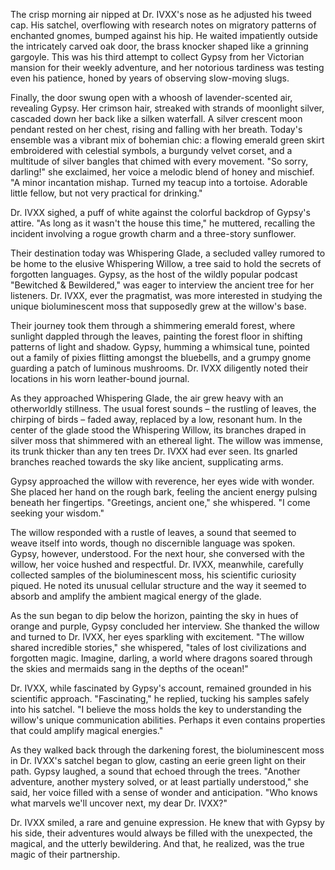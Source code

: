 The crisp morning air nipped at Dr. IVXX's nose as he adjusted his tweed cap. His satchel, overflowing with research notes on migratory patterns of enchanted gnomes, bumped against his hip. He waited impatiently outside the intricately carved oak door, the brass knocker shaped like a grinning gargoyle. This was his third attempt to collect Gypsy from her Victorian mansion for their weekly adventure, and her notorious tardiness was testing even his patience, honed by years of observing slow-moving slugs.

Finally, the door swung open with a whoosh of lavender-scented air, revealing Gypsy.  Her crimson hair, streaked with strands of moonlight silver, cascaded down her back like a silken waterfall.  A silver crescent moon pendant rested on her chest, rising and falling with her breath.  Today's ensemble was a vibrant mix of bohemian chic: a flowing emerald green skirt embroidered with celestial symbols, a burgundy velvet corset, and a multitude of silver bangles that chimed with every movement.  "So sorry, darling!" she exclaimed, her voice a melodic blend of honey and mischief. "A minor incantation mishap. Turned my teacup into a tortoise. Adorable little fellow, but not very practical for drinking."

Dr. IVXX sighed, a puff of white against the colorful backdrop of Gypsy's attire.  "As long as it wasn't the house this time," he muttered, recalling the incident involving a rogue growth charm and a three-story sunflower.

Their destination today was Whispering Glade, a secluded valley rumored to be home to the elusive Whispering Willow, a tree said to hold the secrets of forgotten languages. Gypsy, as the host of the wildly popular podcast "Bewitched & Bewildered," was eager to interview the ancient tree for her listeners. Dr. IVXX, ever the pragmatist, was more interested in studying the unique bioluminescent moss that supposedly grew at the willow's base.

Their journey took them through a shimmering emerald forest, where sunlight dappled through the leaves, painting the forest floor in shifting patterns of light and shadow.  Gypsy, humming a whimsical tune, pointed out a family of pixies flitting amongst the bluebells, and a grumpy gnome guarding a patch of luminous mushrooms. Dr. IVXX diligently noted their locations in his worn leather-bound journal.

As they approached Whispering Glade, the air grew heavy with an otherworldly stillness.  The usual forest sounds – the rustling of leaves, the chirping of birds – faded away, replaced by a low, resonant hum. In the center of the glade stood the Whispering Willow, its branches draped in silver moss that shimmered with an ethereal light. The willow was immense, its trunk thicker than any ten trees Dr. IVXX had ever seen.  Its gnarled branches reached towards the sky like ancient, supplicating arms.

Gypsy approached the willow with reverence, her eyes wide with wonder.  She placed her hand on the rough bark, feeling the ancient energy pulsing beneath her fingertips.  "Greetings, ancient one," she whispered. "I come seeking your wisdom."

The willow responded with a rustle of leaves, a sound that seemed to weave itself into words, though no discernible language was spoken.  Gypsy, however, understood.  For the next hour, she conversed with the willow, her voice hushed and respectful.  Dr. IVXX, meanwhile, carefully collected samples of the bioluminescent moss, his scientific curiosity piqued.  He noted its unusual cellular structure and the way it seemed to absorb and amplify the ambient magical energy of the glade.

As the sun began to dip below the horizon, painting the sky in hues of orange and purple, Gypsy concluded her interview.  She thanked the willow and turned to Dr. IVXX, her eyes sparkling with excitement.  "The willow shared incredible stories," she whispered, "tales of lost civilizations and forgotten magic.  Imagine, darling, a world where dragons soared through the skies and mermaids sang in the depths of the ocean!"

Dr. IVXX, while fascinated by Gypsy's account, remained grounded in his scientific approach.  "Fascinating," he replied, tucking his samples safely into his satchel. "I believe the moss holds the key to understanding the willow's unique communication abilities.  Perhaps it even contains properties that could amplify magical energies."

As they walked back through the darkening forest, the bioluminescent moss in Dr. IVXX's satchel began to glow, casting an eerie green light on their path.  Gypsy laughed, a sound that echoed through the trees.  "Another adventure, another mystery solved, or at least partially understood," she said, her voice filled with a sense of wonder and anticipation. "Who knows what marvels we'll uncover next, my dear Dr. IVXX?"

Dr. IVXX smiled, a rare and genuine expression. He knew that with Gypsy by his side, their adventures would always be filled with the unexpected, the magical, and the utterly bewildering. And that, he realized, was the true magic of their partnership.
